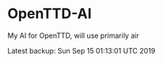 # OpenTTD-AI
My AI for OpenTTD, will use primarily air

Latest backup: Sun Sep 15 01:13:01 UTC 2019
